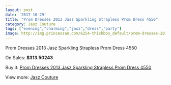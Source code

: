 ```yaml
---
layout: post
date: '2017-10-29'
title: "Prom Dresses 2013 Jasz Sparkling Strapless Prom Dress 4550"
category: Jasz Couture
tags: ["evening","charming","jasz","dress","party"]
image: http://img.princessan.com/6254-thickbox_default/prom-dresses-2013-jasz-sparkling-strapless-prom-dress-4550.jpg
---
```

Prom Dresses 2013 Jasz Sparkling Strapless Prom Dress 4550

On Sales: **$313.50243**
<a href="https://www.princessan.com/en/jasz-couture/2877-prom-dresses-2013-jasz-sparkling-strapless-prom-dress-4550.html"><amp-img layout="responsive" width="600" height="600" src="//img.princessan.com/6254-thickbox_default/prom-dresses-2013-jasz-sparkling-strapless-prom-dress-4550.jpg" alt="Prom Dresses 2013 Jasz Sparkling Strapless Prom Dress 4550 0" /></a>
<a href="https://www.princessan.com/en/jasz-couture/2877-prom-dresses-2013-jasz-sparkling-strapless-prom-dress-4550.html"><amp-img layout="responsive" width="600" height="600" src="//img.princessan.com/6257-thickbox_default/prom-dresses-2013-jasz-sparkling-strapless-prom-dress-4550.jpg" alt="Prom Dresses 2013 Jasz Sparkling Strapless Prom Dress 4550 1" /></a>
<a href="https://www.princessan.com/en/jasz-couture/2877-prom-dresses-2013-jasz-sparkling-strapless-prom-dress-4550.html"><amp-img layout="responsive" width="600" height="600" src="//img.princessan.com/6256-thickbox_default/prom-dresses-2013-jasz-sparkling-strapless-prom-dress-4550.jpg" alt="Prom Dresses 2013 Jasz Sparkling Strapless Prom Dress 4550 2" /></a>
<a href="https://www.princessan.com/en/jasz-couture/2877-prom-dresses-2013-jasz-sparkling-strapless-prom-dress-4550.html"><amp-img layout="responsive" width="600" height="600" src="//img.princessan.com/6255-thickbox_default/prom-dresses-2013-jasz-sparkling-strapless-prom-dress-4550.jpg" alt="Prom Dresses 2013 Jasz Sparkling Strapless Prom Dress 4550 3" /></a>

Buy it: [Prom Dresses 2013 Jasz Sparkling Strapless Prom Dress 4550](https://www.princessan.com/en/jasz-couture/2877-prom-dresses-2013-jasz-sparkling-strapless-prom-dress-4550.html "Prom Dresses 2013 Jasz Sparkling Strapless Prom Dress 4550")

View more: [Jasz Couture](https://www.princessan.com/en/24-jasz-couture "Jasz Couture")